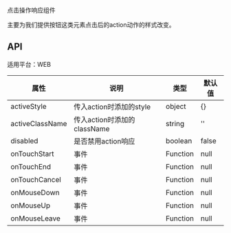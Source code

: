 点击操作响应组件

主要为我们提供按钮这类元素点击后的action动作的样式改变。

## API

适用平台：WEB

| 属性            | 说明                        | 类型     | 默认值 |
| --------------- | --------------------------- | -------- | ------ |
| activeStyle     | 传入action时添加的style     | object   | {}     |
| activeClassName | 传入action时添加的className | string   | ''     |
| disabled        | 是否禁用action响应          | boolean  | false  |
| onTouchStart    | 事件                        | Function | null   |
| onTouchEnd      | 事件                        | Function | null   |
| onTouchCancel   | 事件                        | Function | null   |
| onMouseDown     | 事件                        | Function | null   |
| onMouseUp       | 事件                        | Function | null   |
| onMouseLeave    | 事件                        | Function | null   |

